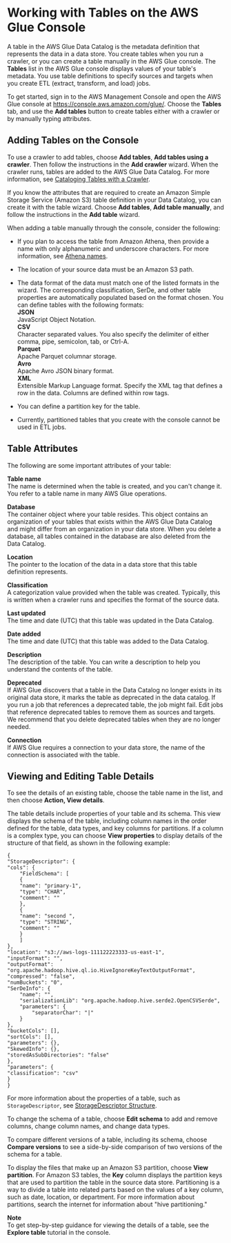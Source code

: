 # Working with Tables on the AWS Glue Console<a name="console-tables"></a>

A table in the AWS Glue Data Catalog is the metadata definition that represents the data in a data store\. You create tables when you run a crawler, or you can create a table manually in the AWS Glue console\. The **Tables** list in the AWS Glue console displays values of your table's metadata\. You use table definitions to specify sources and targets when you create ETL \(extract, transform, and load\) jobs\. 

To get started, sign in to the AWS Management Console and open the AWS Glue console at [https://console\.aws\.amazon\.com/glue/](https://console.aws.amazon.com/glue/)\. Choose the **Tables** tab, and use the **Add tables** button to create tables either with a crawler or by manually typing attributes\. 

## Adding Tables on the Console<a name="console-tables-add"></a>

To use a crawler to add tables, choose **Add tables**, **Add tables using a crawler**\. Then follow the instructions in the **Add crawler** wizard\. When the crawler runs, tables are added to the AWS Glue Data Catalog\. For more information, see [Cataloging Tables with a Crawler](add-crawler.md)\.

If you know the attributes that are required to create an Amazon Simple Storage Service \(Amazon S3\) table definition in your Data Catalog, you can create it with the table wizard\. Choose **Add tables**, **Add table manually**, and follow the instructions in the **Add table** wizard\.

When adding a table manually through the console, consider the following:

+ If you plan to access the table from Amazon Athena, then provide a name with only alphanumeric and underscore characters\. For more information, see [Athena names](http://docs.aws.amazon.com/athena/latest/ug/tables-databases-columns-names.html#ate-table-database-and-column-names-allow-only-underscore-special-characters)\.

+ The location of your source data must be an Amazon S3 path\.

+ The data format of the data must match one of the listed formats in the wizard\. The corresponding classification, SerDe, and other table properties are automatically populated based on the format chosen\. You can define tables with the following formats:   
**JSON**  
JavaScript Object Notation\.  
**CSV**  
Character separated values\. You also specify the delimiter of either comma, pipe, semicolon, tab, or Ctrl\-A\.  
**Parquet**  
Apache Parquet columnar storage\.  
**Avro**  
Apache Avro JSON binary format\.  
**XML**  
Extensible Markup Language format\. Specify the XML tag that defines a row in the data\. Columns are defined within row tags\.

+ You can define a partition key for the table\.

+ Currently, partitioned tables that you create with the console cannot be used in ETL jobs\.

## Table Attributes<a name="console-tables-attributes"></a>

The following are some important attributes of your table:

**Table name**  
The name is determined when the table is created, and you can't change it\. You refer to a table name in many AWS Glue operations\.

**Database**  
The container object where your table resides\. This object contains an organization of your tables that exists within the AWS Glue Data Catalog and might differ from an organization in your data store\. When you delete a database, all tables contained in the database are also deleted from the Data Catalog\.  

**Location**  
The pointer to the location of the data in a data store that this table definition represents\.

**Classification**  
A categorization value provided when the table was created\. Typically, this is written when a crawler runs and specifies the format of the source data\.

**Last updated**  
The time and date \(UTC\) that this table was updated in the Data Catalog\.

**Date added**  
The time and date \(UTC\) that this table was added to the Data Catalog\.

**Description**  
The description of the table\. You can write a description to help you understand the contents of the table\.

**Deprecated**  
If AWS Glue discovers that a table in the Data Catalog no longer exists in its original data store, it marks the table as deprecated in the data catalog\. If you run a job that references a deprecated table, the job might fail\. Edit jobs that reference deprecated tables to remove them as sources and targets\. We recommend that you delete deprecated tables when they are no longer needed\. 

**Connection**  
If AWS Glue requires a connection to your data store, the name of the connection is associated with the table\.

## Viewing and Editing Table Details<a name="console-tables-details"></a>

To see the details of an existing table, choose the table name in the list, and then choose **Action, View details**\.

The table details include properties of your table and its schema\.   This view displays the schema of the table, including column names in the order defined for the table, data types, and key columns for partitions\.  If a column is a complex type, you can choose **View properties** to display details of the structure of that field, as shown in the following example:

```
{
"StorageDescriptor": {
"cols": {
	"FieldSchema": [
	{
	"name": "primary-1",
	"type": "CHAR",
	"comment": ""
	},
	{
	"name": "second ",
	"type": "STRING",
	"comment": ""
	}
	]
},
"location": "s3://aws-logs-111122223333-us-east-1",
"inputFormat": "",
"outputFormat": "org.apache.hadoop.hive.ql.io.HiveIgnoreKeyTextOutputFormat",
"compressed": "false",
"numBuckets": "0",
"SerDeInfo": {
	"name": "",
	"serializationLib": "org.apache.hadoop.hive.serde2.OpenCSVSerde",
	"parameters": {
		"separatorChar": "|"
	}
},
"bucketCols": [],
"sortCols": [],
"parameters": {},
"SkewedInfo": {},
"storedAsSubDirectories": "false"
},
"parameters": {
"classification": "csv"
}
}
```

For more information about the properties of a table, such as `StorageDescriptor`, see [StorageDescriptor Structure](aws-glue-api-catalog-tables.md#aws-glue-api-catalog-tables-StorageDescriptor)\.

To change the schema of a table, choose **Edit schema** to add and remove columns, change column names, and change data types\.

To compare different versions of a table, including its schema, choose **Compare versions** to see a side\-by\-side comparison of two versions of the schema for a table\.

To display the files that make up an Amazon S3 partition, choose **View partition**\. For Amazon S3 tables, the **Key** column displays the partition keys that are used to partition the table in the source data store\. Partitioning is a way to divide a table into related parts based on the values of a key column, such as date, location, or department\. For more information about partitions, search the internet for information about "hive partitioning\."

**Note**  
To get step\-by\-step guidance for viewing the details of a table, see the **Explore table** tutorial in the console\.